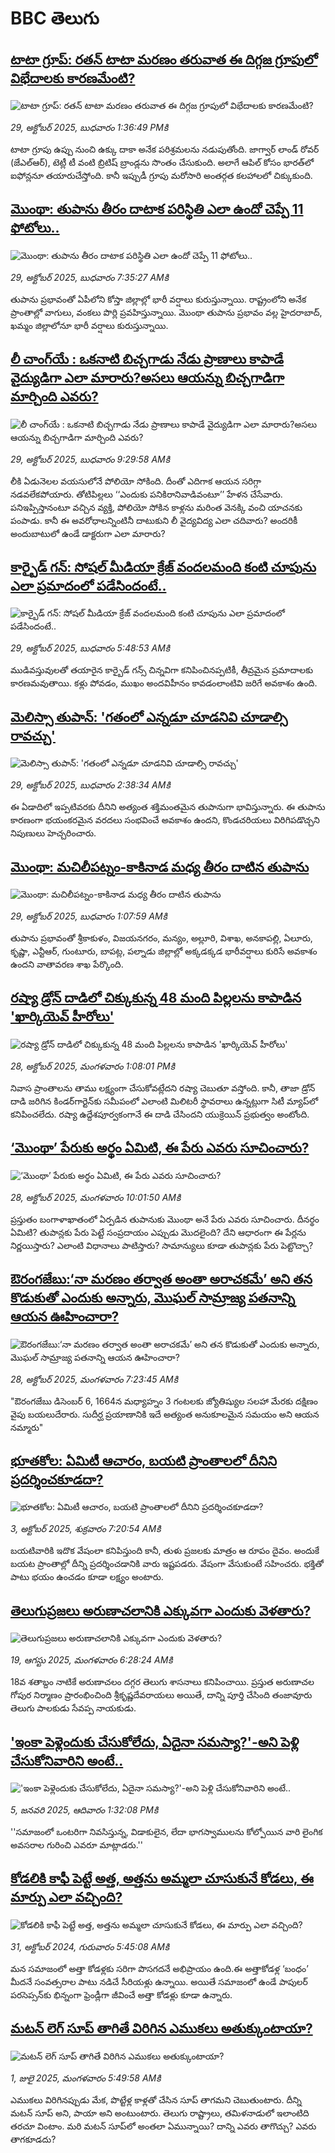 # BBC తెలుగు## [టాటా గ్రూప్: రతన్ టాటా మరణం తరువాత ఈ దిగ్గజ గ్రూపులో విభేదాలకు కారణమేంటి? ](https://www.bbc.com/telugu/articles/cgqlng1lk59o?at_medium=RSS&at_campaign=rss?at_campaign=githubrss)![టాటా గ్రూప్: రతన్ టాటా మరణం తరువాత ఈ దిగ్గజ గ్రూపులో విభేదాలకు కారణమేంటి? ](https://ichef.bbci.co.uk/ace/standard/240/cpsprodpb/8442/live/2b0db7a0-b4cd-11f0-b2a1-6f537f66f9aa.jpg)_29, అక్టోబర్ 2025, బుధవారం 1:36:49 PMకి_టాటా గ్రూపు ఉప్పు నుంచి ఉక్కు దాకా అనేక పరిశ్రమలను నడుపుతోంది.  జాగ్వార్ లాండ్ రోవర్ (జేఎల్ఆర్), టెట్లీ టీ వంటి బ్రిటిష్ బ్రాండ్లను సొంతం చేసుకుంది. అలాగే ఆపిల్ కోసం భారత్‌లో ఐఫోన్లనూ తయారుచేస్తోంది. కానీ ఇప్పుడీ గ్రూపు మరోసారి అంతర్గత కలహాలలో చిక్కుకుంది.## [మొంథా: తుపాను తీరం దాటాక పరిస్థితి ఎలా ఉందో చెప్పే 11 ఫోటోలు..](https://www.bbc.com/telugu/articles/cql9e4z3w99o?at_medium=RSS&at_campaign=rss?at_campaign=githubrss)![మొంథా: తుపాను తీరం దాటాక పరిస్థితి ఎలా ఉందో చెప్పే 11 ఫోటోలు..](https://ichef.bbci.co.uk/ace/ws/240/cpsprodpb/5fec/live/b9f25650-b49c-11f0-885f-31ec668fe78e.jpg)_29, అక్టోబర్ 2025, బుధవారం 7:35:27 AMకి_తుపాను ప్రభావంతో ఏపీలోని కోస్తా జిల్లాల్లో భారీ వర్షాలు కురుస్తున్నాయి. రాష్ట్రంలోని అనేక ప్రాంతాల్లో వాగులు, వంకలు పొర్లి ప్రవహిస్తున్నాయి. మొంథా తుపాను ప్రభావం వల్ల హైదరాబాద్, ఖమ్మం జిల్లాలోనూ భారీ వర్షాలు కురుస్తున్నాయి.## [లీ చాంగ్‌యే : ఒకనాటి బిచ్చగాడు నేడు ప్రాణాలు కాపాడే వైద్యుడిగా ఎలా మారారు?అసలు ఆయన్ను బిచ్చగాడిగా మార్చింది ఎవరు?](https://www.bbc.com/telugu/articles/cn0929j5n7do?at_medium=RSS&at_campaign=rss?at_campaign=githubrss)![లీ చాంగ్‌యే : ఒకనాటి బిచ్చగాడు నేడు ప్రాణాలు కాపాడే వైద్యుడిగా ఎలా మారారు?అసలు ఆయన్ను బిచ్చగాడిగా మార్చింది ఎవరు?](https://ichef.bbci.co.uk/ace/ws/240/cpsprodpb/b88d/live/c5ae3910-a843-11f0-b741-177e3e2c2fc7.jpg)_29, అక్టోబర్ 2025, బుధవారం 9:29:58 AMకి_లీకి  ఏడునెలల వయసులోనే పోలియో సోకింది. దీంతో ఎదిగాక ఆయన సరిగ్గా నడవలేకపోయారు.  తోటిపిల్లలు ‘‘ఎందుకు పనికిరానివాడివంటూ’’ హేళన చేసేవారు. పనిఇప్పిస్తానంటూ వచ్చిన వ్యక్తి, పోలియో సోకిన కాళ్లను మరింత వెనక్కి వంచి యాచనకు పంపాడు. కానీ ఈ అవరోధాలన్నింటినీ దాటుకుని లీ వైద్యవిద్య  ఎలా చదివారు? అందరికీ అందుబాటులో ఉండే డాక్టరుగా ఎలా మారారు?## [కార్బైడ్‌ గన్: సోషల్ మీడియా క్రేజ్‌‌‌ వందలమంది కంటి చూపును ఎలా ప్రమాదంలో పడేసిందంటే..](https://www.bbc.com/telugu/articles/cm2wv9yl41ko?at_medium=RSS&at_campaign=rss?at_campaign=githubrss)![కార్బైడ్‌ గన్: సోషల్ మీడియా క్రేజ్‌‌‌ వందలమంది కంటి చూపును ఎలా ప్రమాదంలో పడేసిందంటే..](https://ichef.bbci.co.uk/ace/ws/240/cpsprodpb/d3ed/live/160dbb80-b3fa-11f0-be05-3928a0e0f928.jpg)_29, అక్టోబర్ 2025, బుధవారం 5:48:53 AMకి_ముడివస్తువులతో తయారైన కార్బైడ్ గన్స్ చిన్నవిగా కనిపించినప్పటికీ, తీవ్రమైన ప్రమాదాలకు కారణమవుతాయి. కళ్లు పోవడం, ముఖం అందవిహీనం కావడంలాంటివి జరిగే అవకాశం ఉంది.## [మెలిస్సా తుపాన్: 'గతంలో ఎన్నడూ చూడనివి చూడాల్సి రావచ్చు'](https://www.bbc.com/telugu/articles/cpd2jnq7223o?at_medium=RSS&at_campaign=rss?at_campaign=githubrss)![మెలిస్సా తుపాన్: 'గతంలో ఎన్నడూ చూడనివి చూడాల్సి రావచ్చు'](https://ichef.bbci.co.uk/ace/ws/240/cpsprodpb/8880/live/6260dc90-b46f-11f0-aa13-0b0479f6f42a.jpg)_29, అక్టోబర్ 2025, బుధవారం 2:38:34 AMకి_ఈ ఏడాదిలో ఇప్పటివరకు దీనిని అత్యంత శక్తిమంతమైన తుపానుగా భావిస్తున్నారు. ఈ తుపాను కారణంగా భయంకరమైన వరదలు సంభవించే అవకాశం ఉందని,  కొండచరియలు విరిగిపడొచ్చని నిపుణులు హెచ్చరించారు.## [మొంథా: మచిలీపట్నం-కాకినాడ మధ్య తీరం దాటిన తుపాను ](https://www.bbc.com/telugu/articles/cglgzrz1dx2o?at_medium=RSS&at_campaign=rss?at_campaign=githubrss)![మొంథా: మచిలీపట్నం-కాకినాడ మధ్య తీరం దాటిన తుపాను ](https://ichef.bbci.co.uk/ace/ws/240/cpsprodpb/ad32/live/6c945db0-b463-11f0-8261-6de77b577ee4.jpg)_29, అక్టోబర్ 2025, బుధవారం 1:07:59 AMకి_తుపాను ప్రభావంతో శ్రీకాకుళం, విజయనగరం, మన్యం, అల్లూరి, విశాఖ, అనకాపల్లి, ఏలూరు, కృష్ణా, ఎన్టీఆర్, గుంటూరు, బాపట్ల, పల్నాడు జిల్లాల్లో అక్కడక్కడ భారీవర్షాలు కురిసే అవకాశం ఉందని వాతావరణ శాఖ పేర్కొంది.## [రష్యా డ్రోన్ దాడిలో చిక్కుకున్న 48 మంది పిల్లలను కాపాడిన 'ఖార్కియెవ్ హీరోలు'](https://www.bbc.com/telugu/articles/ckg460p55zko?at_medium=RSS&at_campaign=rss?at_campaign=githubrss)![రష్యా డ్రోన్ దాడిలో చిక్కుకున్న 48 మంది పిల్లలను కాపాడిన 'ఖార్కియెవ్ హీరోలు'](https://ichef.bbci.co.uk/ace/ws/240/cpsprodpb/94a9/live/3d561aa0-b27b-11f0-b2a1-6f537f66f9aa.jpg)_28, అక్టోబర్ 2025, మంగళవారం 1:08:01 PMకి_నివాస ప్రాంతాలను తాము లక్ష్యంగా చేసుకోవట్లేదని రష్యా చెబుతూ వస్తోంది. కానీ, తాజా డ్రోన్ దాడి జరిగిన కిండర్‌గార్టెన్‌కు సమీపంలో ఎలాంటి మిలిటరీ స్థావరాలు ఉన్నట్లుగా సిటీ మ్యాప్‌లో కనిపించలేదు. రష్యా ఉద్దేశపూర్వకంగానే ఈ దాడి చేసిందని యుక్రెయిన్ ప్రభుత్వం అంటోంది.## [‘మొంథా’ పేరుకు అర్థం ఏమిటి, ఈ పేరు ఎవరు సూచించారు?](https://www.bbc.com/telugu/articles/cd67nv276x0o?at_medium=RSS&at_campaign=rss?at_campaign=githubrss)![‘మొంథా’ పేరుకు అర్థం ఏమిటి, ఈ పేరు ఎవరు సూచించారు?](https://ichef.bbci.co.uk/ace/ws/240/cpsprodpb/32db/live/ad9131c0-b3e2-11f0-aa13-0b0479f6f42a.jpg)_28, అక్టోబర్ 2025, మంగళవారం 10:01:50 AMకి_ప్రస్తుతం బంగాళాఖాతంలో ఏర్పడిన తుపానుకు మొంథా అనే పేరు ఎవరు సూచించారు. దీనర్థం ఏమిటి? తుపాన్లకు పేరు పెట్టే సంప్రదాయం ఎప్పుడు మొదలైంది? దేని ఆధారంగా ఈ పేర్లను నిర్ణయిస్తారు? ఎలాంటి విధానాలు పాటిస్తారు? సామాన్యులు కూడా తుపాన్లకు పేరు పెట్టొచ్చా?## [ఔరంగజేబు:‘నా మరణం తర్వాత అంతా అరాచకమే’ అని తన కొడుకుతో ఎందుకు అన్నారు, మొఘల్ సామ్రాజ్య పతనాన్ని ఆయన ఊహించారా?](https://www.bbc.com/telugu/articles/cx2dp9gr4dro?at_medium=RSS&at_campaign=rss?at_campaign=githubrss)![ఔరంగజేబు:‘నా మరణం తర్వాత అంతా అరాచకమే’ అని తన కొడుకుతో ఎందుకు అన్నారు, మొఘల్ సామ్రాజ్య పతనాన్ని ఆయన ఊహించారా?](https://ichef.bbci.co.uk/ace/ws/240/cpsprodpb/168a/live/4aa8a900-b3c2-11f0-b2a1-6f537f66f9aa.jpg)_28, అక్టోబర్ 2025, మంగళవారం 7:23:45 AMకి_"ఔరంగజేబు డిసెంబర్ 6, 1664న మధ్యాహ్నం 3 గంటలకు జ్యోతిష్యుల సలహా మేరకు దక్షిణం వైపు బయలుదేరారు. సుదీర్ఘ ప్రయాణానికి ఇదే అత్యంత అనుకూలమైన సమయం అని ఆయన నమ్మారు"## [భూతకోల: ఏమిటీ ఆచారం, బయటి ప్రాంతాలలో దీనిని ప్రదర్శించకూడదా?](https://www.bbc.com/telugu/articles/cr5qjnvzg7no?at_medium=RSS&at_campaign=rss?at_campaign=githubrss)![భూతకోల: ఏమిటీ ఆచారం, బయటి ప్రాంతాలలో దీనిని ప్రదర్శించకూడదా?](https://ichef.bbci.co.uk/ace/ws/240/cpsprodpb/c56a/live/c8838e90-9f8f-11f0-b741-177e3e2c2fc7.jpg)_3, అక్టోబర్ 2025, శుక్రవారం 7:20:54 AMకి_బయటివారికి ఇదొక వేషంలా కనిపిస్తుంది కానీ, తుళు ప్రజలకు మాత్రం ఆ రూపం దైవం. అందుకే బయట ప్రాంతాల్లో దీన్ని ప్రదర్శించడానికి వారు ఇష్టపడరు. వేషంగా వేసుకుంటే సహించరు. భక్తితో పాటు భయం ఉంచడం కూడా లక్ష్యం అంటారు.## [తెలుగుప్రజలు అరుణాచలానికి ఎక్కువగా ఎందుకు వెళతారు?](https://www.bbc.com/telugu/articles/c8jp32zrzxpo?at_medium=RSS&at_campaign=rss?at_campaign=githubrss)![తెలుగుప్రజలు అరుణాచలానికి ఎక్కువగా ఎందుకు వెళతారు?](https://ichef.bbci.co.uk/ace/ws/240/cpsprodpb/cf2d/live/01932bf0-7d85-11f0-98a0-956f61945264.jpg)_19, ఆగస్టు 2025, మంగళవారం 6:28:24 AMకి_18వ శతాబ్దం నాటికే అరుణాచలం దగ్గర తెలుగు శాసనాలు కనిపించాయి. ప్రస్తుత అరుణాచల గోపుర నిర్మాణం ప్రారంభించింది శ్రీకృష్ణదేవరాయలు అయితే, దాన్ని పూర్తి చేసింది తంజావూరు తెలుగు పాలకుడు సేవప్ప నాయకుడు.## ['ఇంకా పెళ్లెందుకు చేసుకోలేదు, ఏదైనా సమస్యా?'-అని పెళ్లి చేసుకోనివారిని అంటే..](https://www.bbc.com/telugu/articles/cgq1w3lz7yyo?at_medium=RSS&at_campaign=rss?at_campaign=githubrss)!['ఇంకా పెళ్లెందుకు చేసుకోలేదు, ఏదైనా సమస్యా?'-అని పెళ్లి చేసుకోనివారిని అంటే..](https://ichef.bbci.co.uk/ace/ws/240/cpsprodpb/f6de/live/72c94a60-cb3e-11ef-87df-d575b9a434a4.jpg)_5, జనవరి 2025, ఆదివారం 1:32:08 PMకి_''సమాజంలో ఒంటరిగా నివసిస్తున్న, విడాకులైన, లేదా భాగస్వాములను కోల్పోయిన వారి లైంగిక అవసరాల గురించి ఎవరూ మాట్లాడరు.''## [కోడలికి కాఫీ పెట్టే అత్త, అత్తను అమ్మలా చూసుకునే కోడలు, ఈ మార్పు ఎలా వచ్చింది?](https://www.bbc.com/telugu/articles/c1l41zl8el2o?at_medium=RSS&at_campaign=rss?at_campaign=githubrss)![కోడలికి కాఫీ పెట్టే అత్త, అత్తను అమ్మలా చూసుకునే కోడలు, ఈ మార్పు ఎలా వచ్చింది?](https://ichef.bbci.co.uk/ace/ws/240/cpsprodpb/2b61/live/9176a6d0-8b0e-11ef-a81b-b1eda9741da3.jpg)_31, అక్టోబర్ 2024, గురువారం 5:45:08 AMకి_మన సమాజంలో అత్తా కోడళ్లకు సరిగా పొసగదనే అభిప్రాయం ఉంది.ఈ అత్తాకోడళ్ల ‘బంధం’ మీదనే సంవత్సరాల పాటు నడిచే సీరియళ్లు ఉన్నాయి. అయితే సమాజంలో ఉండే పాపులర్ పరసెప్సన్‌కు భిన్నంగా ఫ్రెండ్లీగా జీవించే అత్తా కోడళ్లు కూడా ఉన్నారు.## [మటన్ లెగ్ సూప్ తాగితే విరిగిన ఎముకలు అతుక్కుంటాయా?](https://www.bbc.com/telugu/articles/c0l4g92j8kzo?at_medium=RSS&at_campaign=rss?at_campaign=githubrss)![మటన్ లెగ్ సూప్ తాగితే విరిగిన ఎముకలు అతుక్కుంటాయా?](https://ichef.bbci.co.uk/ace/ws/240/cpsprodpb/b31e/live/cce532c0-6d41-11f0-9462-bb509dc78127.jpg)_1, జులై 2025, మంగళవారం 5:49:58 AMకి_ఎముకలు విరిగినప్పుడు మేక, పొట్టేళ్ల కాళ్లతో చేసిన సూప్ తాగమని చెబుతుంటారు. దీన్ని మటన్ సూప్ అని, పాయా అని అంటుంటారు. తెలుగు రాష్ట్రాలు, తమిళనాడులో ఇలాంటిది తరచూ వింటాం. మరి మటన్ సూప్‌లో అంతలా ఏమున్నాయి? దాన్ని ఎవరు తాగొచ్చు? ఎవరు తాగకూడదు?